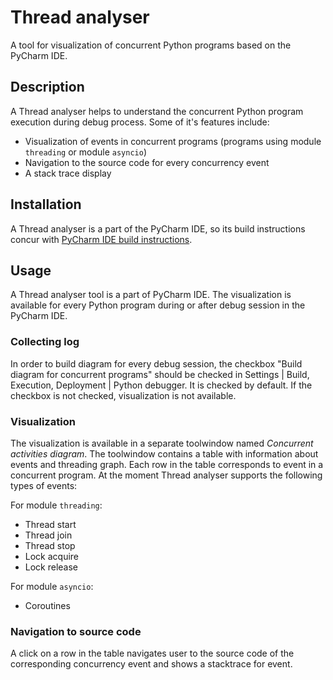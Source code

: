# Thread analyser

A tool for visualization of concurrent Python programs based on the PyCharm IDE.

## Description

A Thread analyser helps to understand the concurrent Python program execution during debug process.
Some of it's features include:

* Visualization of events in concurrent programs (programs using module `threading` or module `asyncio`)
* Navigation to the source code for every concurrency event
* A stack trace display

## Installation

A Thread analyser is a part of the PyCharm IDE, so its build instructions concur with
[PyCharm IDE build instructions](https://github.com/JetBrains/intellij-community/blob/master/README.md).

## Usage

A Thread analyser tool is a part of PyCharm IDE. The visualization is available for every Python program during or after debug session in
the PyCharm IDE.

### Collecting log

In order to build diagram for every debug session, the checkbox "Build diagram for concurrent programs" should be checked in
Settings | Build, Execution, Deployment | Python debugger. It is checked by default. If the checkbox is not checked, visualization is
 not available.

### Visualization

The visualization is available in a separate toolwindow named *Concurrent activities diagram*. The toolwindow contains a table with information about
events and threading graph. Each row in the table corresponds to event in a concurrent program. At the moment Thread analyser supports
the following types of events:
 
For module `threading`:
* Thread start
* Thread join
* Thread stop
* Lock acquire
* Lock release

For module `asyncio`:
* Coroutines

### Navigation to source code

A click on a row in the table navigates user to the source code of the corresponding concurrency event and shows a stacktrace for event.





 



